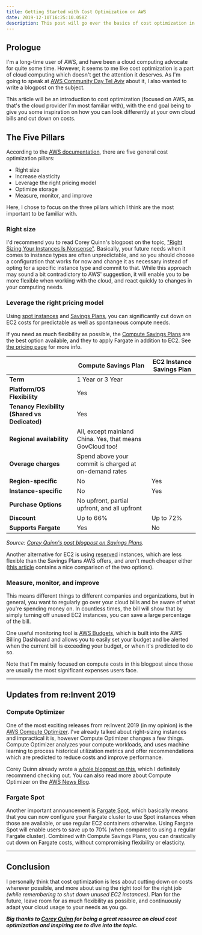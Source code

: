 ```yaml
---
title: Getting Started with Cost Optimization on AWS
date: 2019-12-10T16:25:10.058Z
description: This post will go over the basics of cost optimization in the cloud, and how to save money when using AWS. It also contains an overview of related releases from re:Invent 2019.
---
```


## Prologue

I'm a long-time user of AWS, and have been a cloud computing advocate for quite some time. However, it seems to me like cost optimization is a part of cloud computing which doesn't get the attention it deserves. As I'm going to speak at [AWS Community Day Tel Aviv](https://awscommunitydaytelaviv2019.splashthat.com) about it, I also wanted to write a blogpost on the subject.

This article will be an introduction to cost optimization (focused on AWS, as that's the cloud provider I'm most familiar with), with the end goal being to give you some inspiration on how you can look differently at your own cloud bills and cut down on costs.


## The Five Pillars

According to the [AWS documentation](https://docs.aws.amazon.com/whitepapers/latest/cost-optimization-laying-the-foundation/cost-optimization-pillars.html), there are five general cost optimization pillars:

- Right size
- Increase elasticity
- Leverage the right pricing model
- Optimize storage
- Measure, monitor, and improve

Here, I chose to focus on the three pillars which I think are the most important to be familiar with.

### Right size

I'd recommend you to read Corey Quinn's blogpost on the topic, ["Right Sizing Your Instances Is Nonsense"](https://www.lastweekinaws.com/blog/right-sizing-your-instances-is-nonsense/). Basically, your future needs when it comes to instance types are often unpredictable, and so you should choose a configuration that works for now and change it as necessary instead of opting for a specific instance type and commit to that. While this approach may sound a bit contradictory to AWS' suggestion, it will enable you to be more flexible when working with the cloud, and react quickly to changes in your computing needs.

### Leverage the right pricing model

Using [spot instances](https://aws.amazon.com/ec2/spot) and [Savings Plans](https://docs.aws.amazon.com/savingsplans/latest/userguide/what-is-savings-plans.html), you can significantly cut down on EC2 costs for predictable as well as spontaneous compute needs.

If you need as much flexibility as possible, the [Compute Savings Plans](https://aws.amazon.com/blogs/aws/new-savings-plans-for-aws-compute-services) are the best option available, and they to apply Fargate in addition to EC2. See [the pricing page](https://aws.amazon.com/savingsplans/pricing) for more info.

| | Compute Savings Plan | EC2 Instance Savings Plan |
| --- | --- | --- |
| <b>Term<b> | 1 Year or 3 Year |
| <b>Platform/OS Flexibility</b>  | Yes |
| <b>Tenancy Flexibility (Shared vs Dedicated)</b> | Yes |
| <b>Regional availability</b> | All, except mainland China. Yes, that means GovCloud too! |
| <b>Overage charges</b> | Spend above your commit is charged at on-demand rates |
| <b>Region-specific</b> | No | Yes |
| <b>Instance-specific</b> | No | Yes |
| <b>Purchase Options</b> | No upfront, partial upfront, and all upfront |
| <b>Discount</b> | Up to 66% | Up to 72% |
| <b>Supports Fargate</b> | Yes | No |

_Source: [Corey Quinn's post blogpost on Savings Plans](https://www.lastweekinaws.com/blog/aws-begins-sunsetting-ris-replaces-them-with-something-much-much-better)._

Another alternative for EC2 is using [reserved](https://docs.aws.amazon.com/AWSEC2/latest/UserGuide/ec2-reserved-instances.html) instances, which are less flexible than the Savings Plans AWS offers, and aren't much cheaper either ([this article](https://www.gorillastack.com/news/aws-savings-plans-reserved-instances) contains a nice comparison of the two options).

### Measure, monitor, and improve

This means different things to different companies and organizations, but in general, you want to regularly go over your cloud bills and be aware of what you're spending money on. In countless times, the bill will show that by simply turning off unused EC2 instances, you can save a large percentage of the bill.

One useful monitoring tool is [AWS Budgets](https://aws.amazon.com/aws-cost-management/aws-budgets), which is built into the AWS Billing Dashboard and allows you to easily set your budget and be alerted when the current bill is exceeding your budget, or when it's predicted to do so.

Note that I'm mainly focused on compute costs in this blogpost since those are usually the most significant expenses users face.

---

## Updates from re:Invent 2019

### Compute Optimizer

One of the most exciting releases from re:Invent 2019 (in my opinion) is the [AWS Compute Optimizer](https://aws.amazon.com/compute-optimizer). I've already talked about right-sizing instances and impractical it is, however Compute Optimizer changes a few things.
<br>
Compute Optimizer analyzes your compute workloads, and uses machine learning to process historical utilization metrics and offer recommendations which are predicted to reduce costs and improve performance.

Corey Quinn already wrote a [whole blogpost on this](https://www.lastweekinaws.com/blog/with-compute-optimizer-aws-finds-an-actual-use-for-ai-ml), which I definitely recommend checking out. You can also read more about Compute Optimizer on the [AWS News Blog](https://aws.amazon.com/blogs/aws/aws-compute-optimizer-your-customized-resource-optimization-service).

### Fargate Spot

Another important announcement is [Fargate Spot](https://aws.amazon.com/blogs/aws/aws-fargate-spot-now-generally-available), which basically means that you can now configure your Fargate cluster to use Spot instances when those are available, or use regular EC2 containers otherwise. Using Fargate Spot will enable users to save up to 70% (when compared to using a regular Fargate cluster). Combined with Compute Savings Plans, you can drastically cut down on Fargate costs, without compromising flexibility or elasticity.

---


## Conclusion

I personally think that cost optimization is less about cutting down on costs wherever possible, and more about using the right tool for the right job _(while remembering to shut down unused EC2 instances)_. Plan for the future, leave room for as much flexibility as possible, and continuously adapt your cloud usage to your needs as you go.

***Big thanks to [Corey Quinn](https://twitter.com/QuinnyPig) for being a great resource on cloud cost optimization and inspiring me to dive into the topic.***

